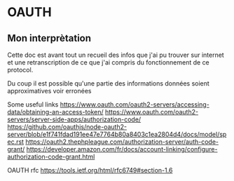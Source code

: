# OAUTH

## Mon interprètation
Cette doc est avant tout un recueil des infos que j'ai pu trouver sur internet et une retranscription de ce que j'ai compris du fonctionnement de ce protocol.

Du coup il est possible qu'une partie des informations données soient approximatives voir erronées


Some useful links
https://www.oauth.com/oauth2-servers/accessing-data/obtaining-an-access-token/
https://www.oauth.com/oauth2-servers/server-side-apps/authorization-code/
https://github.com/oauthjs/node-oauth2-server/blob/e1f741fdad191ee47e7764b80a8403c1ea2804d4/docs/model/spec.rst
https://oauth2.thephpleague.com/authorization-server/auth-code-grant/
https://developer.amazon.com/fr/docs/account-linking/configure-authorization-code-grant.html

OAUTH rfc
https://tools.ietf.org/html/rfc6749#section-1.6